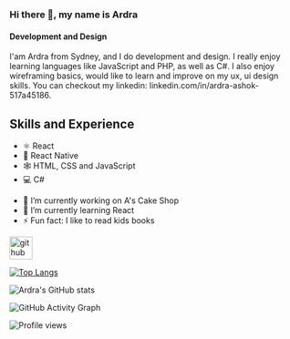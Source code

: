 ### Hi there 👋, my name is Ardra
#### Development and Design

I'am Ardra from Sydney, and I do development and design. I really enjoy learning languages like JavaScript and PHP, as well as C#. I also enjoy wireframing basics, would like to learn and improve on my ux, ui design skills.  You can checkout my linkedin: linkedin.com/in/ardra-ashok-517a45186. 

## Skills and Experience
* ⚛ React
* 📱 React Native
* 🕸 HTML, CSS and JavaScript
* 💻 C#

- 🔭 I’m currently working on A's Cake Shop 
- 🌱 I’m currently learning React 
- ⚡ Fun fact: I like to read kids books 


[<img src='https://cdn.jsdelivr.net/npm/simple-icons@3.0.1/icons/github.svg' alt='github' height='40'>](https://github.com/ArdraWorksRepo)  

[![Top Langs](https://github-readme-stats.vercel.app/api/top-langs/?username=ArdraWorksRepo)](https://github.com/anuraghazra/github-readme-stats)

![Ardra's GitHub stats](https://github-readme-stats.vercel.app/api?username=ArdraWorksRepo&show_icons=true&theme=gruvbox)

![GitHub Activity Graph](https://activity-graph.herokuapp.com/graph?username=ArdraWorksRepo)  

![Profile views](https://gpvc.arturio.dev/ArdraWorksRepo)  
